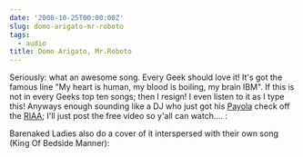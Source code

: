 ```yaml
---
date: '2008-10-25T00:00:00Z'
slug: domo-arigato-mr-roboto
tags:
  - audio
title: Domo Arigato, Mr.Roboto
---
```


Seriously: what an awesome song. Every Geek should love it! It's got the famous
line "My heart is human, my blood is boiling, my brain IBM". If this is not in
every Geeks top ten songs; then I resign! I even listen to it as I type this!
Anyways enough sounding like a DJ who just got his
[Payola](http://en.wikipedia.org/wiki/Payola) check off the
[RIAA](http://en.wikipedia.org/wiki/Recording_Industry_Association_of_America);
I'll just post the free video so y'all can watch.... :

Barenaked Ladies also do a cover of it interspersed with their own song (King Of
Bedside Manner):
